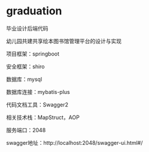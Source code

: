 # graduation
毕业设计后端代码

幼儿园共建共享绘本图书馆管理平台的设计与实现

项目框架：springboot

安全框架：shiro 

数据库：mysql

数据库连接：mybatis-plus

代码文档工具：Swagger2

相关技术栈：MapStruct，AOP

服务端口：2048

swagger地址：http://localhost:2048/swagger-ui.html#/



